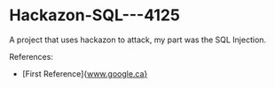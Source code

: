 # Hackazon-SQL---4125
A project that uses hackazon to attack, my part was the SQL Injection. 

References:

- [First Reference]{www.google.ca}

